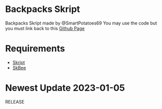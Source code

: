 # Backpacks Skript
Backpacks Skript made by @SmartPotatoes69
You may use the code but you must link back to this <a href="https://github.com/SmartPotatoes69/Backpacks-Skript">Github Page</a>

# **Requirements**

- <a href="https://github.com/SkriptLang/Skript/releases">Skript</a>
- <a href="https://github.com/ShaneBeee/SkBee/releases">SkBee</a>

# **Newest Update** 2023-01-05
RELEASE
